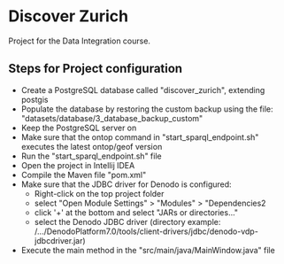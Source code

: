 # Discover Zurich
Project for the Data Integration course.

## Steps for Project configuration
- Create a PostgreSQL database called "discover_zurich", extending postgis
- Populate the database by restoring the custom backup using the file: "datasets/database/3_database_backup_custom"
- Keep the PostgreSQL server on
- Make sure that the ontop command in "start_sparql_endpoint.sh" executes the latest ontop/geof version
- Run the "start_sparql_endpoint.sh" file
- Open the project in Intellij IDEA
- Compile the Maven file "pom.xml"
- Make sure that the JDBC driver for Denodo is configured:
    - Right-click on the top project folder
    - select "Open Module Settings" > "Modules" > "Dependencies2
    - click '+' at the bottom and select "JARs or directories..."
    - select the Denodo JDBC driver (directory example: /.../DenodoPlatform7.0/tools/client-drivers/jdbc/denodo-vdp-jdbcdriver.jar)
- Execute the main method in the "src/main/java/MainWindow.java" file
